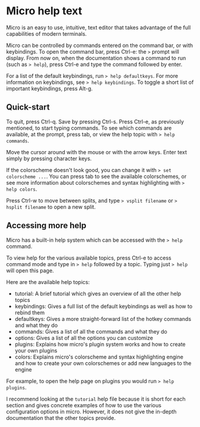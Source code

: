 # Micro help text

Micro is an easy to use, intuitive, text editor that takes advantage of the
full capabilities of modern terminals.

Micro can be controlled by commands entered on the command bar, or with
keybindings. To open the command bar, press Ctrl-e: the `>` prompt will
display. From now on, when the documentation shows a command to run (such as
`> help`), press Ctrl-e and type the command followed by enter.

For a list of the default keybindings, run `> help defaultkeys`.
For more information on keybindings, see `> help keybindings`.
To toggle a short list of important keybindings, press Alt-g.

## Quick-start

To quit, press Ctrl-q. Save by pressing Ctrl-s. Press Ctrl-e, as previously
mentioned, to start typing commands. To see which commands are available, at the
prompt, press tab, or view the help topic with `> help commands`.

Move the cursor around with the mouse or with the arrow keys. Enter text simply
by pressing character keys.

If the colorscheme doesn't look good, you can change it with
`> set colorscheme ...`. You can press tab to see the available colorschemes,
or see more information about colorschemes and syntax highlighting with `> help
colors`.

Press Ctrl-w to move between splits, and type `> vsplit filename` or
`> hsplit filename` to open a new split.

## Accessing more help

Micro has a built-in help system which can be accessed with the `> help` command.

To view help for the various available topics, press Ctrl-e to access command
mode and type in `> help` followed by a topic. Typing just `> help` will open
this page.

Here are the available help topics:

* tutorial: A brief tutorial which gives an overview of all the other help
  topics
* keybindings: Gives a full list of the default keybindings as well as how to
  rebind them
* defaultkeys: Gives a more straight-forward list of the hotkey commands and
  what they do
* commands: Gives a list of all the commands and what they do
* options: Gives a list of all the options you can customize
* plugins: Explains how micro's plugin system works and how to create your own
  plugins
* colors: Explains micro's colorscheme and syntax highlighting engine and how
  to create your own colorschemes or add new languages to the engine

For example, to open the help page on plugins you would run `> help plugins`.

I recommend looking at the `tutorial` help file because it is short for each
section and gives concrete examples of how to use the various configuration
options in micro. However, it does not give the in-depth documentation that the
other topics provide.
